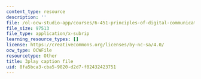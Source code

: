 ```yaml
---
content_type: resource
description: ''
file: /ol-ocw-studio-app/courses/6-451-principles-of-digital-communication-ii-spring-2005/8fa5bca3cba59820d2d7f02432423751_8HvTaOrTokc.srt
file_size: 97513
file_type: application/x-subrip
learning_resource_types: []
license: https://creativecommons.org/licenses/by-nc-sa/4.0/
ocw_type: OCWFile
resourcetype: Other
title: 3play caption file
uid: 8fa5bca3-cba5-9820-d2d7-f02432423751
---
```

